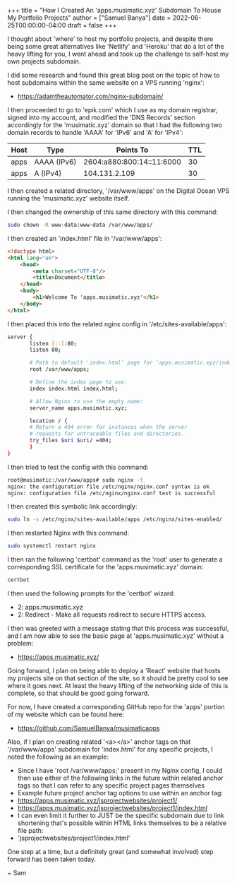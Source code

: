 +++
title = "How I Created An 'apps.musimatic.xyz' Subdomain To House My Portfolio Projects"
author = ["Samuel Banya"]
date = 2022-06-25T00:00:00-04:00
draft = false
+++

I thought about 'where' to host my portfolio projects, and despite there being some great alternatives like 'Netlify' and 'Heroku' that do a lot of the heavy lifting for you, I went ahead and took up the challenge to self-host my own projects subdomain.

I did some research and found this great blog post on the topic of how to host subdomains within the same website on a VPS running 'nginx':

-   <https://adamtheautomator.com/nginx-subdomain/>

I then proceeded to go to 'epik.com' which I use as my domain registrar, signed into my account, and modified the 'DNS Records' section accordingly for the 'musimatic.xyz' domain so that I had the following two domain records to handle 'AAAA' for 'IPv6' and 'A' for 'IPv4':

| Host | Type        | Points To                 | TTL |
|------|-------------|---------------------------|-----|
| apps | AAAA (IPv6) | 2604:a880:800:14::11:6000 | 30  |
| apps | A (IPv4)    | 104.131.2.109             | 30  |

I then created a related directory, '/var/www/apps' on the Digital Ocean VPS running the 'musimatic.xyz' website itself.

I then changed the ownership of this same directory with this command:

```bash
sudo chown -R www-data:www-data /var/www/apps/
```

I then created an 'index.html' file in '/var/www/apps':

```html
<!doctype html>
<html lang="en">
    <head>
        <meta charset="UTF-8"/>
        <title>Document</title>
    </head>
    <body>
        <h1>Welcome To 'apps.musimatic.xyz'</h1>
    </body>
</html>
```

I then placed this into the related nginx config in '/etc/sites-available/apps':

```bash
server {
       listen [::]:80;
       listen 80;

       # Path to default 'index.html' page for 'apps.musimatic.xyz/index.html' page:
       root /var/www/apps;

       # Define the index page to use:
       index index.html index.html;

       # Allow Nginx to use the empty name:
       server_name apps.musimatic.xyz;

       location / {
       # Return a 404 error for instances when the server
       # requests for untraceable files and directories.
       try_files $uri $uri/ =404;
       }
}
```

I then tried to test the config with this command:

```bash
root@musimatic:/var/www/apps# sudo nginx -t
nginx: the configuration file /etc/nginx/nginx.conf syntax is ok
nginx: configuration file /etc/nginx/nginx.conf test is successful
```

I then created this symbolic link accordingly:

```bash
sudo ln -s /etc/nginx/sites-available/apps /etc/nginx/sites-enabled/
```

I then restarted Nginx with this command:

```bash
sudo systemctl restart nginx
```

I then ran the following 'certbot' command as the 'root' user to generate a corresponding SSL certificate for the 'apps.musimatic.xyz' domain:

```bash
certbot
```

I then used the following prompts for the 'certbot' wizard:

-   2: apps.musimatic.xyz
-   2: Redirect - Make all requests redirect to secure HTTPS access.

I then was greeted with a message stating that this process was successful, and I am now able to see the basic page at 'apps.musimatic.xyz' without a problem:

-   <https://apps.musimatic.xyz/>

Going forward, I plan on being able to deploy a 'React' website that hosts my projects site on that section of the site, so it should be pretty cool to see where it goes next. At least the heavy lifting of the networking side of this is complete, so that should be good going forward.

For now, I have created a corresponding GitHub repo for the 'apps' portion of my website which can be found here:

-   <https://github.com/SamuelBanya/musimaticapps>

Also, if I plan on creating related '&lt;a&gt;&lt;/a&gt;' anchor tags on that '/var/www/apps' subdomain for 'index.html' for any specific projects, I noted the following as an example:

-   Since I have 'root /var/www/apps;' present in my Nginx config, I could then use either of the following links in the future within related anchor tags so that I can refer to any specific project pages themselves
-   Example future project anchor tag options to use within an anchor tag:
-   <https://apps.musimatic.xyz/jsprojectwebsites/project1/>
-   <https://apps.musimatic.xyz/jsprojectwebsites/project1/index.html>
-   I can even limit it further to JUST be the specific subdomain due to link shortening that's possible within HTML links themselves to be a relative file path:
-   'jsprojectwebsites/project1/index.html'

One step at a time, but a definitely great (and somewhat involved) step forward has been taken today.

~ Sam